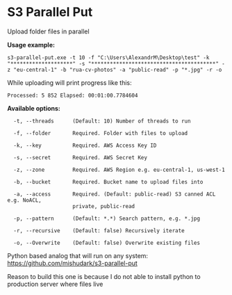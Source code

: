 # S3 Parallel Put

Upload folder files in parallel

**Usage example:**

```
s3-parallel-put.exe -t 10 -f "C:\Users\AlexandrM\Desktop\test" -k "********************" -s "****************************************" -z "eu-central-1" -b "rua-cv-photos" -a "public-read" -p "*.jpg" -r -o
```

While uploading will print progress like this:

```
Processed: 5 852 Elapsed: 00:01:00.7784604
```


**Available options:**

```
  -t, --threads      (Default: 10) Number of threads to run

  -f, --folder       Required. Folder with files to upload

  -k, --key          Required. AWS Access Key ID

  -s, --secret       Required. AWS Secret Key

  -z, --zone         Required. AWS Region e.g. eu-central-1, us-west-1

  -b, --bucket       Required. Bucket name to upload files into

  -a, --access       Required. (Default: public-read) S3 canned ACL e.g. NoACL,
                     private, public-read

  -p, --pattern      (Default: *.*) Search pattern, e.g. *.jpg

  -r, --recursive    (Default: false) Recursively iterate

  -o, --Overwrite    (Default: false) Overwrite existing files
```

Python based analog that will run on any system: https://github.com/mishudark/s3-parallel-put

Reason to build this one is because I do not able to install python to production server where files live